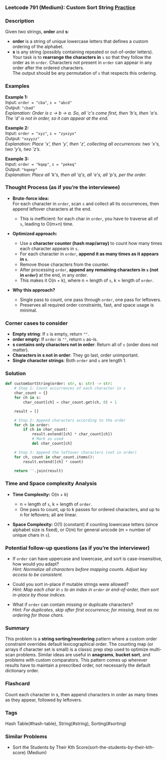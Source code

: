 ### Leetcode 791 (Medium): Custom Sort String [Practice](https://leetcode.com/problems/custom-sort-string)

### Description  
Given two strings, **order** and **s**:  
- **order** is a string of unique lowercase letters that defines a custom ordering of the alphabet.
- **s** is any string (possibly containing repeated or out-of-order letters).
Your task is to **rearrange the characters in** `s` so that they follow the order as in `order`. Characters not present in `order` can appear in any order after the ordered characters.  
The output should be any permutation of `s` that respects this ordering.

### Examples  

**Example 1:**  
Input: `order = "cba"`, `s = "abcd"`  
Output: `"cbad"`  
*Explanation: Order is c → b → a. So, all 'c's come first, then 'b's, then 'a's. The 'd' is not in order, so it can appear at the end.*

**Example 2:**  
Input: `order = "xyz"`, `s = "zyxzyx"`  
Output: `"xxyyzz"`  
*Explanation: Place 'x', then 'y', then 'z', collecting all occurrences: two 'x's, two 'y’s, two 'z’s.*

**Example 3:**  
Input: `order = "kqep"`, `s = "pekeq"`  
Output: `"kqeep"`  
*Explanation: Place all 'k's, then all 'q's, all 'e's, all 'p's, per the order.*

### Thought Process (as if you’re the interviewee)  
- **Brute-force idea:**  
  For each character in `order`, scan `s` and collect all its occurrences, then append leftover characters at the end.
  - This is inefficient: for each char in `order`, you have to traverse all of `s`, leading to O(m×n) time.

- **Optimized approach:**  
  - Use a **character counter (hash map/array)** to count how many times each character appears in `s`.
  - For each character in `order`, **append it as many times as it appears in `s`**.
  - Remove those characters from the counter.
  - After processing `order`, **append any remaining characters in `s` (not in `order`)** at the end, in any order.
  - This makes it O(n + k), where n = length of `s`, k = length of `order`.

- **Why this approach?**  
  - Single pass to count, one pass through `order`, one pass for leftovers.  
  - Preserves all required order constraints, fast, and space usage is minimal.

### Corner cases to consider  
- **Empty string**: If `s` is empty, return `""`.
- **order empty**: If `order` is `""`, return `s` as-is.
- **s contains only characters not in order**: Return all of `s` (order does not matter).
- **Characters in s not in order**: They go last, order unimportant.
- **Single character strings**: Both `order` and `s` are length 1.

### Solution

```python
def customSortString(order: str, s: str) -> str:
    # Step 1: Count occurrences of each character in s
    char_count = {}
    for ch in s:
        char_count[ch] = char_count.get(ch, 0) + 1

    result = []

    # Step 2: Append characters according to the order
    for ch in order:
        if ch in char_count:
            result.extend([ch] * char_count[ch])
            # Mark as used
            del char_count[ch]

    # Step 3: Append the leftover characters (not in order)
    for ch, count in char_count.items():
        result.extend([ch] * count)

    return ''.join(result)
```

### Time and Space complexity Analysis  

- **Time Complexity:** O(n + k)  
  - n = length of `s`, k = length of `order`.
  - One pass to count, up to k passes for ordered characters, and up to n for leftovers; all are linear.

- **Space Complexity:** O(1) (constant) if counting lowercase letters (since alphabet size is fixed), or O(m) for general unicode (m = number of unique chars in `s`).

### Potential follow-up questions (as if you’re the interviewer)  

- If `order` can have uppercase and lowercase, and sort is case-insensitive, how would you adapt?  
  *Hint: Normalize all characters before mapping counts. Adjust key access to be consistent.*

- Could you sort in-place if mutable strings were allowed?  
  *Hint: Map each char in `s` to an index in `order` or end-of-order, then sort in-place by those indices.*

- What if `order` can contain missing or duplicate characters?  
  *Hint: For duplicates, skip after first occurrence; for missing, treat as no ordering for those chars.*

### Summary
This problem is a **string sorting/reordering** pattern where a custom order constraint overrides default lexicographical order. The counting map (or arrays if character set is small) is a classic prep step used to optimize multi-scan problems. Similar ideas are useful in **anagrams**, **bucket sort**, and problems with custom comparators. This pattern comes up wherever results have to maintain a prescribed order, not necessarily the default dictionary order.


### Flashcard
Count each character in s, then append characters in order as many times as they appear, followed by leftovers.

### Tags
Hash Table(#hash-table), String(#string), Sorting(#sorting)

### Similar Problems
- Sort the Students by Their Kth Score(sort-the-students-by-their-kth-score) (Medium)